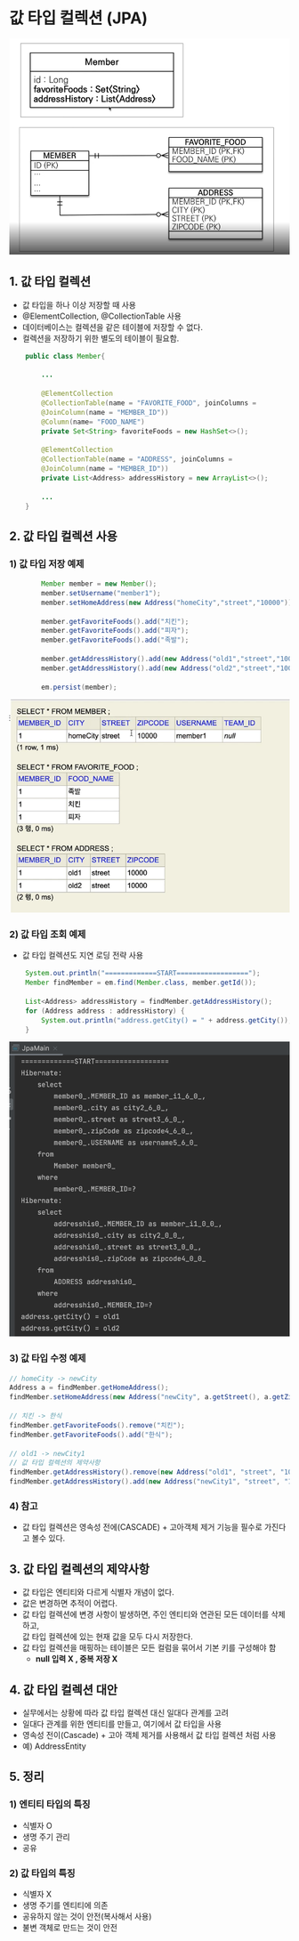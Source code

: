 # 값 타입 컬렉션 (JPA)

![alt](/assets/images/post/jpa/34.png)

## 1. 값 타입 컬렉션

- 값 타입을 하나 이상 저장할 때 사용
- @ElementCollection, @CollectionTable 사용
- 데이터베이스는 컬렉션을 같은 테이블에 저장할 수 없다.
- 컬렉션을 저장하기 위한 별도의 테이블이 필요함.

```java
    public class Member{

        ...

        @ElementCollection
        @CollectionTable(name = "FAVORITE_FOOD", joinColumns =
        @JoinColumn(name = "MEMBER_ID"))
        @Column(name= "FOOD_NAME")
        private Set<String> favoriteFoods = new HashSet<>();

        @ElementCollection
        @CollectionTable(name = "ADDRESS", joinColumns =
        @JoinColumn(name = "MEMBER_ID"))
        private List<Address> addressHistory = new ArrayList<>();

        ...
    }
```

## 2. 값 타입 컬렉션 사용

### 1) 값 타입 저장 예제

```java
        Member member = new Member();
        member.setUsername("member1");
        member.setHomeAddress(new Address("homeCity","street","10000"));

        member.getFavoriteFoods().add("치킨");
        member.getFavoriteFoods().add("피자");
        member.getFavoriteFoods().add("족발");

        member.getAddressHistory().add(new Address("old1","street","10000"));
        member.getAddressHistory().add(new Address("old2","street","10000"));

        em.persist(member);
```

![alt](/assets/images/post/jpa/35.png)

### 2) 값 타입 조회 예제

- 값 타입 컬렉션도 지연 로딩 전략 사용

```java
    System.out.println("=============START==================");
    Member findMember = em.find(Member.class, member.getId());

    List<Address> addressHistory = findMember.getAddressHistory();
    for (Address address : addressHistory) {
        System.out.println("address.getCity() = " + address.getCity());
    }
```

![alt](/assets/images/post/jpa/36.png)

### 3) 값 타입 수정 예제

```java
// homeCity -> newCity
Address a = findMember.getHomeAddress();
findMember.setHomeAddress(new Address("newCity", a.getStreet(), a.getZipCode()));

// 치킨 -> 한식
findMember.getFavoriteFoods().remove("치킨");
findMember.getFavoriteFoods().add("한식");

// old1 -> newCity1
// 값 타입 컬렉션의 제약사항
findMember.getAddressHistory().remove(new Address("old1", "street", "10000"));
findMember.getAddressHistory().add(new Address("newCity1", "street", "10000"));
```

### 4) 참고

- 값 타입 컬렉션은 영속성 전에(CASCADE) + 고아객체 제거 기능을 필수로 가진다고 볼수 있다.

## 3. 값 타입 컬렉션의 제약사항

- 값 타입은 엔티티와 다르게 식별자 개념이 없다.
- 값은 변경하면 추적이 어렵다.
- 값 타입 컬렉션에 변경 사항이 발생하면, 주인 엔티티와 연관된 모든 데이터를 삭제하고,  
  값 타입 컬렉션에 있는 현재 값을 모두 다시 저장한다.
- 값 타입 컬렉션을 매핑하는 테이블은 모든 컬럼을 묶어서 기본 키를 구성해야 함
  - **null 입력 X , 중복 저장 X**

## 4. 값 타입 컬렉션 대안

- 실무에서는 상황에 따라 값 타입 컬렉션 대신 일대다 관계를 고려
- 일대다 관계를 위한 엔티티를 만들고, 여기에서 값 타입을 사용
- 영속성 전이(Cascade) + 고아 객체 제거를 사용해서 값 타입 컬렉션 처럼 사용
- 예) AddressEntity

## 5. 정리

### 1) 엔티티 타입의 특징

- 식별자 O
- 생명 주기 관리
- 공유

### 2) 값 타입의 특징

- 식별자 X
- 생명 주기를 엔티티에 의존
- 공유하지 않는 것이 안전(복사해서 사용)
- 불변 객체로 만드는 것이 안전

